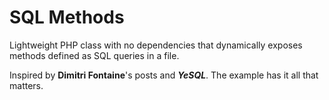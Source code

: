 # SQL Methods
Lightweight PHP class with no dependencies that dynamically exposes methods defined as SQL queries in a file.

Inspired by __Dimitri Fontaine__'s posts and ***YeSQL***.
The example has it all that matters.
